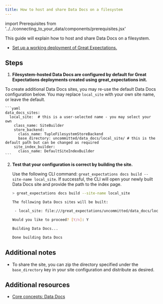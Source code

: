```yaml
---
title: How to host and share Data Docs on a filesystem
---
```

import Prerequisites from '../../connecting_to_your_data/components/prerequisites.jsx'

This guide will explain how to host and share Data Docs on a filesystem.

<Prerequisites>

- [Set up a working deployment of Great Expectations.](../../../tutorials/getting_started/intro.md)

</Prerequisites>

Steps
-----

1. **Filesystem-hosted Data Docs are configured by default for Great Expectations deployments created using great_expectations init.**

  To create additional Data Docs sites, you may re-use the default Data Docs configuration below. You may replace ``local_site`` with your own site name, or leave the default.

    ```yaml
    data_docs_sites:
      local_site:  # this is a user-selected name - you may select your own
        class_name: SiteBuilder
        store_backend:
          class_name: TupleFilesystemStoreBackend
          base_directory: uncommitted/data_docs/local_site/ # this is the default path but can be changed as required
        site_index_builder:
          class_name: DefaultSiteIndexBuilder
    ```

2. **Test that your configuration is correct by building the site.**

    Use the following CLI command: ``great_expectations docs build --site-name local_site``. If successful, the CLI will open your newly built Data Docs site and provide the path to the index page.

    ```bash
    > great_expectations docs build --site-name local_site

    The following Data Docs sites will be built:

     - local_site: file:///great_expectations/uncommitted/data_docs/local_site/index.html

    Would you like to proceed? [Y/n]: Y

    Building Data Docs...

    Done building Data Docs
    ```

Additional notes
----------------

- To share the site, you can zip the directory specified under the ``base_directory`` key in your site configuration and distribute as desired.

Additional resources
--------------------

- [Core concepts: Data Docs](../../../reference/data_docs.md)
